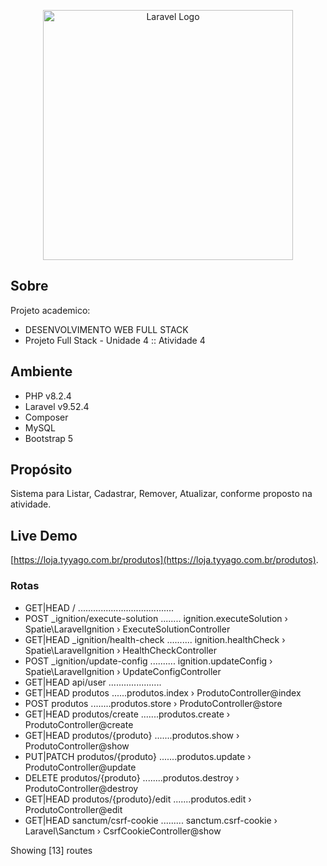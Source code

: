 <p align="center"><a href="https://laravel.com" target="_blank"><img src="https://raw.githubusercontent.com/laravel/art/master/logo-lockup/5%20SVG/2%20CMYK/1%20Full%20Color/laravel-logolockup-cmyk-red.svg" width="400" alt="Laravel Logo"></a></p>



## Sobre

Projeto academico:
- DESENVOLVIMENTO WEB FULL STACK
- Projeto Full Stack - Unidade 4 :: Atividade 4


## Ambiente

- PHP v8.2.4
- Laravel v9.52.4
- Composer
- MySQL
- Bootstrap 5


## Propósito

Sistema para Listar, Cadastrar, Remover, Atualizar, conforme proposto na atividade.


## Live Demo

[https://loja.tyyago.com.br/produtos](https://loja.tyyago.com.br/produtos).

### Rotas

  - GET|HEAD        / ......................................
  - POST            _ignition/execute-solution ........ ignition.executeSolution › Spatie\LaravelIgnition › ExecuteSolutionController
  - GET|HEAD        _ignition/health-check .......... ignition.healthCheck › Spatie\LaravelIgnition › HealthCheckController
  - POST            _ignition/update-config .......... ignition.updateConfig › Spatie\LaravelIgnition › UpdateConfigController
  - GET|HEAD        api/user .....................
  - GET|HEAD        produtos ......produtos.index › ProdutoController@index
  - POST            produtos ........produtos.store › ProdutoController@store
  - GET|HEAD        produtos/create .......produtos.create › ProdutoController@create
  - GET|HEAD        produtos/{produto} .......produtos.show › ProdutoController@show
  - PUT|PATCH       produtos/{produto} .......produtos.update › ProdutoController@update
  - DELETE          produtos/{produto} ........produtos.destroy › ProdutoController@destroy
  - GET|HEAD        produtos/{produto}/edit .......produtos.edit › ProdutoController@edit
  - GET|HEAD        sanctum/csrf-cookie ......... sanctum.csrf-cookie › Laravel\Sanctum › CsrfCookieController@show

Showing [13] routes
